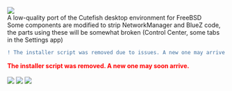 <img src="https://static1.textcraft.net/data1/e/b/eb96e8f8223d7bf5ce757ec23ac43bfdf9c733c4da39a3ee5e6b4b0d3255bfef95601890afd80709da39a3ee5e6b4b0d3255bfef95601890afd80709617e979a8dfb9daf05be60e59b5bc0b0.png"></img><br>
A low-quality port of the Cutefish desktop environment for FreeBSD<br>
Some components are modified to strip NetworkManager and BlueZ code, the parts using these will be somewhat broken (Control Center, some tabs in the Settings app)<br>
```diff
! The installer script was removed due to issues. A new one may arrive soon.
```
<b style="color:red">The installer script was removed. A new one may soon arrive.</b><br><br>
<img src="https://i.ibb.co/QY1BCMs/2022-10-15-084053-1920x1080-scrot.png"></img>
<img src="https://i.ibb.co/483bHgw/2022-10-13-204937-1920x1080-scrot.png"></img>
<img src="https://i.ibb.co/vc1n0rW/2022-10-13-181657-1920x1080-scrot.png"></img>
